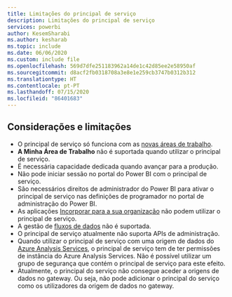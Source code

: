 ```yaml
---
title: Limitações do principal de serviço
description: Limitações do principal de serviço
services: powerbi
author: KesemSharabi
ms.author: kesharab
ms.topic: include
ms.date: 06/06/2020
ms.custom: include file
ms.openlocfilehash: 569d7dfe251183962a14de1c42d85ee2e58950af
ms.sourcegitcommit: d8acf2fb0318708a3e8e1e259cb3747b0312b312
ms.translationtype: HT
ms.contentlocale: pt-PT
ms.lasthandoff: 07/15/2020
ms.locfileid: "86401683"
---
```

## <a name="considerations-and-limitations"></a>Considerações e limitações

* O principal de serviço só funciona com as [novas áreas de trabalho](../collaborate-share/service-create-the-new-workspaces.md).
* **A Minha Área de Trabalho** não é suportada quando utilizar o principal de serviço.
* É necessária capacidade dedicada quando avançar para a produção.
* Não pode iniciar sessão no portal do Power BI com o principal de serviço.
* São necessários direitos de administrador do Power BI para ativar o principal de serviço nas definições de programador no portal de administração do Power BI.
* As aplicações [Incorporar para a sua organização](../developer/embedded/embed-sample-for-your-organization.md) não podem utilizar o principal de serviço.
* A gestão de [fluxos de dados](../transform-model/service-dataflows-overview.md) não é suportada.
* O principal de serviço atualmente não suporta APIs de administração.
* Quando utilizar o principal de serviço com uma origem de dados do [Azure Analysis Services](https://docs.microsoft.com/azure/analysis-services/analysis-services-overview), o principal de serviço tem de ter permissões de instância do Azure Analysis Services. Não é possível utilizar um grupo de segurança que contém o principal de serviço para este efeito.
* Atualmente, o principal do serviço não consegue aceder a origens de dados no gateway. Ou seja, não pode adicionar o principal do serviço como os utilizadores da origem de dados no gateway.
